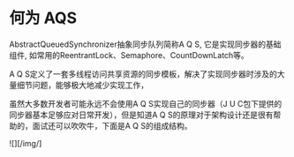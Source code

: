 # 何为 AQS

AbstractQueuedSynchronizer抽象同步队列简称A Q S, 它是实现同步器的基础组件, 如常用的ReentrantLock、Semaphore、CountDownLatch等。

A Q S定义了一套多线程访问共享资源的同步模板，解决了实现同步器时涉及的大量细节问题，能够极大地减少实现工作，

虽然大多数开发者可能永远不会使用A Q S实现自己的同步器（J U C包下提供的同步器基本足够应对日常开发），但是知道A Q S的原理对于架构设计还是很有帮助的，面试还可以吹吹牛，下面是A Q S的组成结构。

![][/img/]




















































